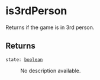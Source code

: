# is3rdPerson

Returns if the game is in 3rd person.

## Returns

<dl class="describe">
<dt><code class="descname">state: <a href="https://mwse.readthedocs.io/en/latest/lua/type/boolean.html">boolean</a></code></dt>
<dd>

No description available.

</dd>
</dl>
